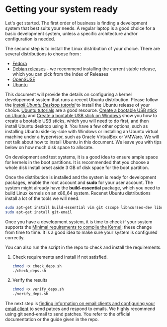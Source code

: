 # Getting your system ready 

Let's get started. The first order of business is finding a development system that best suits your needs. A regular laptop is a good choice for a basic development system, unless a specific architecture and/or configuration is needed.

The second step is to install the Linux distribution of your choice. There are several distributions to choose from : 

- [Fedora](https://docs.fedoraproject.org/en-US/fedora/rawhide/install-guide/)
- [Debian releases](https://www.debian.org/releases/stretch/installmanual) - we recommend installing the current stable release, which you can pick from the Index of Releases
- [OpenSUSE](https://www.opensuse.org/)
- [Ubuntu](https://tutorials.ubuntu.com/tutorial/tutorial-install-ubuntu-desktop#0)

This document will provide the details on configuring a kernel developement system that runs a recent Ubuntu distribution. Please follow the <i>[Install Ubuntu Desktop tutorial](https://tutorials.ubuntu.com/tutorial/tutorial-install-ubuntu-desktop#0)</i> to install the Ubuntu release of your choice. [Ubuntu tutorials](https://tutorials.ubuntu.com/) are a good resource. [Create a bootable USB stick on Ubuntu](https://tutorials.ubuntu.com/tutorial/tutorial-create-a-usb-stick-on-ubuntu#0) and [Create a bootable USB stick on Windows](https://tutorials.ubuntu.com/tutorial/tutorial-create-a-usb-stick-on-windows#0) show you how to create a bootable USB sticks, which you will need to do first, and then install Ubuntu desktop using it. You have a few other options, such as installing Ubuntu side-by-side with Windows or installing an Ubuntu virtual machine under a hypervisor, such as Oracle VirtualBox or VMWare. We will not talk about how to install Ubuntu in this document. We leave you with tips below on how much disk space to allocate.

On development and test systems, it is a good idea to ensure ample space for kernels in the boot partitions. It is recommended that you choose a whole disk install orset aside 3 GB of disk space for the boot partition. 

Once the distribution is installed and the system is ready for development packages, enable the root account and <b> sudo</b> for your user account. The system might already have the <b>build-essential</b> package, which you need to build Linux kernels on an x86_64 system. Recenet Ubuntu distributions install a lot of the tools we will need.

```bash
sudo apt-get install build-essential vim git cscope libncurses-dev libssl-dev bison flex
sudo apt-get install git-email
```

Once you have a development system, it is time to check if your system supports the [Minimal requirements to compile the Kernel](https://www.kernel.org/doc/html/latest/process/changes.html); these change from time to time. It is a good idea to make sure your system is configured correctly. 

You can also run the script in the repo to check and install the requirements. 

1. Check requirements and install if not satisfied.
	```bash
	chmod +x check_deps.sh
	./check_deps.sh
	```
2. Verify the results
	```bash
	chmod +x verify_deps.sh
	./verify_deps.sh
	```

The next step is [finding information on email clients and configuring your email client](https://www.kernel.org/doc/html/latest/process/email-clients.html) to send patces and respond to emails. We highly recommend using git send-email to send patches. You refer to the official documentation or the guide given in the repo.

